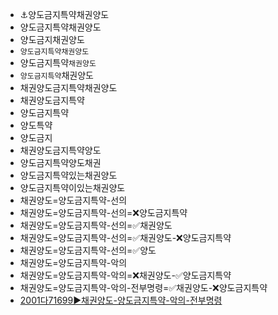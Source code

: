 - ⚓양도금지특약채권양도
- 양도금지특약채권양도
- 양도금지채권양도
- `양도금지특약채권양도`
- 양도금지특약`채권양도`
- `양도금지특약`채권양도
- 채권양도금지특약채권양도
- 채권양도금지특약
- 양도금지특약
- 양도특약
- 양도금지
- 채권양도금지특약양도
- 양도금지특약양도채권
- 양도금지특약있는채권양도
- 양도금지특약이있는채권양도
- 채권양도=양도금지특약-선의
- 채권양도=양도금지특약-선의=❌양도금지특약
- 채권양도=양도금지특약-선의=✅채권양도
- 채권양도=양도금지특약-선의=✅채권양도-❌양도금지특약
- 채권양도=양도금지특약-선의=✅양도
- 채권양도=양도금지특약-악의
- 채권양도=양도금지특약-악의=❌채권양도-✅양도금지특약
- 채권양도=양도금지특약-악의-전부명령=✅채권양도-❌양도금지특약
- [2001다71699▶️채권양도-양도금지특약-악의-전부명령](https://casenote.kr/%EB%8C%80%EB%B2%95%EC%9B%90/2001%EB%8B%A471699)